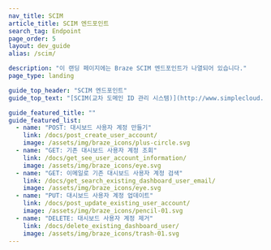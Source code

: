 ```yaml
---
nav_title: SCIM
article_title: SCIM 엔드포인트
search_tag: Endpoint
page_order: 5
layout: dev_guide
alias: /scim/

description: "이 랜딩 페이지에는 Braze SCIM 엔드포인트가 나열되어 있습니다."
page_type: landing

guide_top_header: "SCIM 엔드포인트"
guide_top_text: "[SCIM(교차 도메인 ID 관리 시스템)](http://www.simplecloud.info/) 사양은 사용자 및 그룹을 표현하는 정의된 스키마를 제고앟여 사용자 ID를 클라우드 기반 애플리케이션에서 관리하고 서비스를 보다 간편하게 만들도록 설계되었습니다. Braze SCIM 엔드포인트를 사용하여 자동화된 사용자 프로비저닝을 관리하세요."

guide_featured_title: ""
guide_featured_list:
  - name: "POST: 대시보드 사용자 계정 만들기"
    link: /docs/post_create_user_account/
    image: /assets/img/braze_icons/plus-circle.svg
  - name: "GET: 기존 대시보드 사용자 계정 조회"
    link: /docs/get_see_user_account_information/
    image: /assets/img/braze_icons/eye.svg
  - name: "GET: 이메일로 기존 대시보드 사용자 계정 검색"
    link: /docs/get_search_existing_dashboard_user_email/
    image: /assets/img/braze_icons/eye.svg
  - name: "PUT: 대시보드 사용자 계정 업데이트"
    link: /docs/post_update_existing_user_account/
    image: /assets/img/braze_icons/pencil-01.svg
  - name: "DELETE: 대시보드 사용자 계정 제거"
    link: /docs/delete_existing_dashboard_user/
    image: /assets/img/braze_icons/trash-01.svg
---
```


